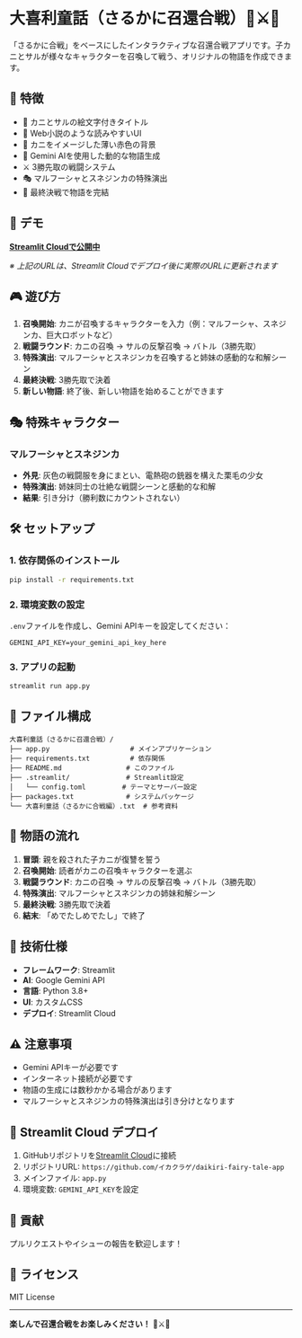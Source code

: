 # 大喜利童話（さるかに召還合戦）🦀⚔️🐒

「さるかに合戦」をベースにしたインタラクティブな召還合戦アプリです。子カニとサルが様々なキャラクターを召喚して戦う、オリジナルの物語を作成できます。

## 🌟 特徴

- 🦀 カニとサルの絵文字付きタイトル
- 📖 Web小説のような読みやすいUI
- 🎨 カニをイメージした薄い赤色の背景
- 🤖 Gemini AIを使用した動的な物語生成
- ⚔️ 3勝先取の戦闘システム
- 🎭 マルフーシャとスネジンカの特殊演出
- 🏁 最終決戦で物語を完結

## 🚀 デモ

**[Streamlit Cloudで公開中](https://daikiri-fairy-tale-app.streamlit.app)**

*※ 上記のURLは、Streamlit Cloudでデプロイ後に実際のURLに更新されます*

## 🎮 遊び方

1. **召喚開始**: カニが召喚するキャラクターを入力（例：マルフーシャ、スネジンカ、巨大ロボットなど）
2. **戦闘ラウンド**: カニの召喚 → サルの反撃召喚 → バトル（3勝先取）
3. **特殊演出**: マルフーシャとスネジンカを召喚すると姉妹の感動的な和解シーン
4. **最終決戦**: 3勝先取で決着
5. **新しい物語**: 終了後、新しい物語を始めることができます

## 🎭 特殊キャラクター

### マルフーシャとスネジンカ
- **外見**: 灰色の戦闘服を身にまとい、電熱砲の銃器を構えた栗毛の少女
- **特殊演出**: 姉妹同士の壮絶な戦闘シーンと感動的な和解
- **結果**: 引き分け（勝利数にカウントされない）

## 🛠️ セットアップ

### 1. 依存関係のインストール

```bash
pip install -r requirements.txt
```

### 2. 環境変数の設定

`.env`ファイルを作成し、Gemini APIキーを設定してください：

```
GEMINI_API_KEY=your_gemini_api_key_here
```

### 3. アプリの起動

```bash
streamlit run app.py
```

## 📁 ファイル構成

```
大喜利童話（さるかに召還合戦）/
├── app.py                    # メインアプリケーション
├── requirements.txt          # 依存関係
├── README.md                # このファイル
├── .streamlit/              # Streamlit設定
│   └── config.toml         # テーマとサーバー設定
├── packages.txt             # システムパッケージ
└── 大喜利童話（さるかに合戦編）.txt  # 参考資料
```

## 🎯 物語の流れ

1. **冒頭**: 親を殺された子カニが復讐を誓う
2. **召喚開始**: 読者がカニの召喚キャラクターを選ぶ
3. **戦闘ラウンド**: カニの召喚 → サルの反撃召喚 → バトル（3勝先取）
4. **特殊演出**: マルフーシャとスネジンカの姉妹和解シーン
5. **最終決戦**: 3勝先取で決着
6. **結末**: 「めでたしめでたし」で終了

## 🔧 技術仕様

- **フレームワーク**: Streamlit
- **AI**: Google Gemini API
- **言語**: Python 3.8+
- **UI**: カスタムCSS
- **デプロイ**: Streamlit Cloud

## ⚠️ 注意事項

- Gemini APIキーが必要です
- インターネット接続が必要です
- 物語の生成には数秒かかる場合があります
- マルフーシャとスネジンカの特殊演出は引き分けとなります

## 🚀 Streamlit Cloud デプロイ

1. GitHubリポジトリを[Streamlit Cloud](https://streamlit.io/cloud)に接続
2. リポジトリURL: `https://github.com/イカクラゲ/daikiri-fairy-tale-app`
3. メインファイル: `app.py`
4. 環境変数: `GEMINI_API_KEY`を設定

## 🤝 貢献

プルリクエストやイシューの報告を歓迎します！

## 📄 ライセンス

MIT License

---

**楽しんで召還合戦をお楽しみください！** 🦀⚔️🐒 